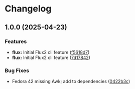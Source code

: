 # Changelog

## 1.0.0 (2025-04-23)


### Features

* **flux:** Initial Flux2 cli feature ([f5618d7](https://github.com/memes/devcontainers-features/commit/f5618d738e5d21d24d23bd33f1f5f547ed4811c4))
* **flux:** Initial Flux2 cli feature ([7d17842](https://github.com/memes/devcontainers-features/commit/7d178426e0506f8093faa9b1e4f1bfdc9bacf277))


### Bug Fixes

* Fedora 42 missing Awk; add to dependencies ([0422b3c](https://github.com/memes/devcontainers-features/commit/0422b3c96c1235193be9571afb01395eba6f544c))
